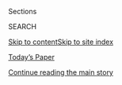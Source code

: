 <div id="app">

<div>

<div class="NYTAppHideMasthead css-1r6wvpq e1suatyy0">

<div class="section css-ui9rw0 e1suatyy2">

<div class="css-eph4ug er09x8g0">

<div class="css-6n7j50">

</div>

<span class="css-1dv1kvn">Sections</span>

<div class="css-10488qs">

<span class="css-1dv1kvn">SEARCH</span>

</div>

[Skip to content](#site-content)[Skip to site
index](#site-index)

</div>

<div class="css-10698na e1huz5gh0">

</div>

</div>

<div id="masthead-bar-one" class="section hasLinks css-15hmgas e1csuq9d3">

<div class="css-uqyvli e1csuq9d0">

</div>

<div class="css-1uqjmks e1csuq9d1">

</div>

<div class="css-9e9ivx">

[](https://myaccount.nytimes.com/auth/login?response_type=cookie&client_id=vi)

</div>

<div class="css-1bvtpon e1csuq9d2">

[Today’s Paper](https://www.nytimes.com/section/todayspaper)

</div>

</div>

</div>

</div>

<div data-aria-hidden="false">

<div id="site-content" data-role="main">

<div id="top-wrapper" class="css-15p45cc eaca97t0" type="top">

<div id="top-slug" class="css-19x0jxb eaca97t1" hidden="">

Advertisement

</div>

[Continue reading the main
story](#after-top)

<div class="ad top-wrapper" style="text-align:center;height:100%;display:block;min-height:90px">

<div id="top" class="place-ad" data-position="top" data-size-key="top">

</div>

</div>

<div id="after-top">

</div>

</div>

<div id="byline" class="section css-15h4p1b e9abtgs0">

<div class="css-1j21atc e1svk9qx1">

<div class="css-nfcc9b e1svk9qx3">

<div class="css-cnx41t">

![Portrait of Jeffrey
Gettleman](https://static01.nyt.com/images/2018/10/10/multimedia/author-jeffrey-gettleman/author-jeffrey-gettleman-thumbLarge.png)

</div>

<div class="css-vl9dhg e1svk9qx5">

<div class="css-1nrhkj6 e1svk9qx6">

# Jeffrey Gettleman

</div>

## <span></span>

Jeffrey Gettleman, a winner of the Pulitzer Prize in 2012 for
international reporting, is The Times’s South Asia bureau chief, based
in New Delhi. His work has appeared in National Geographic, GQ, Foreign
Policy and The New York Review of Books. He studied philosophy at
Cornell University before winning a Marshall Scholarship to study at
Oxford. He was previously the East Africa bureau chief, based in Kenya,
from 2006 to 2017. He is the author of “Love, Africa,” a memoir about
his experiences in Africa and a whole bunch of other things.

</div>

</div>

</div>

<div>

<div id="mid1-wrapper" class="css-1mn4oms eaca97t0" type="rank">

<div id="mid1-slug" class="css-1tag3rd eaca97t1">

Advertisement

</div>

[Continue reading the main
story](#after-mid1)

<div id="mid1" class="ad mid1-wrapper" style="text-align:center;height:100%;display:block">

</div>

<div id="after-mid1">

</div>

</div>

</div>

<div class="css-185go5a e1o5byef0">

<div class="css-15cbhtu">

  - [Latest](#stream-panel)
  - <span class="css-6n7j50">Search</span>
    <div class="control">
    <div class="label-container css-1dv1kvn">
    Search
    </div>
    <div class="css-wm4t3d">
    **<span id="clear-search-input" class="css-1dv1kvn">Clear this text
    input</span>
    </div>
    </div>
    <span class="css-1iovbfw"></span>

<div id="stream-panel" class="section css-8msx5b e1jz0cab1">

<div class="css-13mho3u">

1.  
    
    <div class="css-1cp3ece">
    
    <div class="css-1l4spti">
    
    [](/2020/08/01/world/asia/coronavirus-vaccine-india.html)
    
    <div class="css-79elbk">
    
    ![](https://static01.nyt.com/images/2020/08/02/world/02virus-india-vaccine/merlin_175095756_ab6859c7-a529-4f1f-809d-0b4ccf992203-thumbWide.jpg?quality=75&auto=webp&disable=upscale)
    
    </div>
    
    ## Indian Billionaires Bet Big on Head Start in Coronavirus Vaccine Race
    
    The world’s largest vaccine producer, the Serum Institute, announced
    a plan to make hundreds of millions of doses of an unproven
    inoculation. It’s a gamble with a huge upside. And huge risks.
    
    <div class="css-1nqbnmb ea5icrr0">
    
    By <span class="css-1n7hynb">Jeffrey
    Gettleman</span>
    
    </div>
    
    </div>
    
    <div class="css-1lc2l26 e1xfvim33">
    
    </div>
    
    </div>

2.  
    
    <div class="css-1cp3ece">
    
    <div class="css-1l4spti">
    
    [](/2020/07/16/world/asia/coronavirus-india-million-cases.html)
    
    <div class="css-79elbk">
    
    ![](https://static01.nyt.com/images/2020/07/16/world/16india-million-cases01/16india-million-cases7-thumbWide.jpg?quality=75&auto=webp&disable=upscale)
    
    </div>
    
    ## India Coronavirus Cases Surge Past One Million
    
    Several states and cities have reimposed total and partial lockdowns
    as the pandemic accelerates. India now ranks third in the world in
    infections.
    
    <div class="css-1nqbnmb ea5icrr0">
    
    By <span class="css-1n7hynb">Karan Deep Singh <span>and</span>
    Jeffrey
    Gettleman</span>
    
    </div>
    
    </div>
    
    <div class="css-1lc2l26 e1xfvim33">
    
    </div>
    
    </div>

3.  
    
    <div class="css-1cp3ece">
    
    <div class="css-1l4spti">
    
    [](/2020/07/16/world/asia/coronavirus-bangladesh-italy-certificates.html)
    
    <div class="css-79elbk">
    
    ![](https://static01.nyt.com/images/2020/07/16/world/16virus-bangladesh02/merlin_174142308_3580ad01-5520-4a3d-89fb-5848a1d8ccc6-thumbWide.jpg?quality=75&auto=webp&disable=upscale)
    
    </div>
    
    ## Big Business in Bangladesh: Selling Fake Coronavirus Certificates
    
    A hospital owner was arrested trying to flee in disguise after
    selling certificates saying that migrant workers were
    coronavirus-free. Most were never tested.
    
    <div class="css-1nqbnmb ea5icrr0">
    
    By <span class="css-1n7hynb">Jeffrey Gettleman <span>and</span>
    Sameer
    Yasir</span>
    
    </div>
    
    </div>
    
    <div class="css-1lc2l26 e1xfvim33">
    
    </div>
    
    </div>

4.  
    
    <div class="css-1cp3ece">
    
    <div class="css-1l4spti">
    
    [](/2020/07/12/world/asia/amitabh-bachchan-coronavirus-india-bollywood.html)
    
    <div class="css-79elbk">
    
    ![](https://static01.nyt.com/images/2020/07/12/world/12amitabh2/12amitabh2-thumbWide.jpg?quality=75&auto=webp&disable=upscale)
    
    </div>
    
    ## As India Struggles With Coronavirus, Bollywood’s Biggest Star Tests Positive
    
    Amitabh Bachchan, whose face is everywhere in the country, checked
    into a hospital with mild symptoms. His son, daughter-in-law and
    granddaughter have also become infected.
    
    <div class="css-1nqbnmb ea5icrr0">
    
    By <span class="css-1n7hynb">Jeffrey
    Gettleman</span>
    
    </div>
    
    </div>
    
    <div class="css-1lc2l26 e1xfvim33">
    
    </div>
    
    </div>

5.  
    
    <div class="css-1cp3ece">
    
    <div class="css-1l4spti">
    
    [](/2020/07/11/world/asia/india-china-border-ladakh.html)
    
    <div class="css-79elbk">
    
    ![](https://static01.nyt.com/images/2020/07/12/world/00india-china-border1/00india-china-border1-thumbWide.jpg?quality=75&auto=webp&disable=upscale)
    
    </div>
    
    ## Caught Between Indian and Chinese Troops, at 15,000 Feet
    
    Ladakh is a place of high-altitude pastures, lonely herders and
    desolate moonscapes — and a byword for intractable geopolitical
    disputes.
    
    <div class="css-1nqbnmb ea5icrr0">
    
    By <span class="css-1n7hynb">Jeffrey
    Gettleman</span>
    
    </div>
    
    <div class="css-185051n">
    
    [阅读简体中文版](https://cn.nytimes.com/world/20200713/india-china-border-ladakh/ "Read in Simplified Chinese")[閱讀繁體中文版](https://cn.nytimes.com/world/20200713/india-china-border-ladakh/zh-hant/ "Read in Traditional Chinese")
    
    </div>
    
    </div>
    
    <div class="css-1lc2l26 e1xfvim33">
    
    </div>
    
    </div>

6.  
    
    <div class="css-1cp3ece">
    
    <div class="css-1l4spti">
    
    [](/2020/06/28/world/asia/india-skin-color-unilever.html)
    
    <div class="css-79elbk">
    
    ![](https://static01.nyt.com/images/2020/06/26/world/26india-skin01/merlin_139123014_0abbf32e-546e-44ff-9a69-e122d64eb975-thumbWide.jpg?quality=75&auto=webp&disable=upscale)
    
    </div>
    
    ## India Debates Skin-Tone Bias as Beauty Companies Alter Ads
    
    America’s intense conversation on race has focused attention on a
    type of discrimination that has long vexed India.
    
    <div class="css-1nqbnmb ea5icrr0">
    
    By <span class="css-1n7hynb">Sameer Yasir <span>and</span> Jeffrey
    Gettleman</span>
    
    </div>
    
    </div>
    
    <div class="css-1lc2l26 e1xfvim33">
    
    </div>
    
    </div>

7.  
    
    <div class="css-1cp3ece">
    
    <div class="css-1l4spti">
    
    [](/2020/06/21/world/asia/coronavirus-india-hospitals-pregnant.html)
    
    <div class="css-79elbk">
    
    ![](https://static01.nyt.com/images/2020/06/19/world/00virus-india-hospital001sub/00virus-india-hospital001sub-thumbWide.jpg?quality=75&auto=webp&disable=upscale)
    
    </div>
    
    ## 8 Hospitals in 15 Hours: A Pregnant Woman’s Crisis in the Pandemic
    
    Her baby was coming, and her complications were growing more
    dangerous. But nowhere would take her — an increasingly common story
    as India’s health care system buckles under pressure.
    
    <div class="css-1nqbnmb ea5icrr0">
    
    By <span class="css-1n7hynb">Jeffrey Gettleman <span>and</span>
    Suhasini
    Raj</span>
    
    </div>
    
    </div>
    
    <div class="css-1lc2l26 e1xfvim33">
    
    </div>
    
    </div>

8.  
    
    <div class="css-1cp3ece">
    
    <div class="css-1l4spti">
    
    [](/2020/06/18/world/asia/india-china-border.html)
    
    <div class="css-79elbk">
    
    ![](https://static01.nyt.com/images/2020/06/18/world/18india1/18india1-thumbWide.jpg?quality=75&auto=webp&disable=upscale)
    
    </div>
    
    ## Anger Surges in India Over Deadly Border Brawl With China
    
    Protests and boycotts are the talk of the day as Indians grapple
    with the deaths of 20 soldiers in chaotic clashes with Chinese
    troops.
    
    <div class="css-1nqbnmb ea5icrr0">
    
    By <span class="css-1n7hynb">Jeffrey
    Gettleman</span>
    
    </div>
    
    <div class="css-185051n">
    
    [阅读简体中文版](https://cn.nytimes.com/world/20200619/india-china-border/ "Read in Simplified Chinese")[閱讀繁體中文版](https://cn.nytimes.com/world/20200619/india-china-border/zh-hant "Read in Traditional Chinese")
    
    </div>
    
    </div>
    
    <div class="css-1lc2l26 e1xfvim33">
    
    </div>
    
    </div>

9.  
    
    <div class="css-1cp3ece">
    
    <div class="css-1l4spti">
    
    [](/2020/06/17/world/asia/china-india-border.html)
    
    <div class="css-79elbk">
    
    ![](https://static01.nyt.com/images/2020/06/17/world/17china-india002sub/17china-india002sub-thumbWide.jpg?quality=75&auto=webp&disable=upscale)
    
    </div>
    
    ## In China-India Clash, Two Nationalist Leaders With Little Room to Give
    
    Xi Jinping and Narendra Modi have sought to project a muscular
    global profile despite their countries’ problems. Backing down could
    hurt their efforts.
    
    <div class="css-1nqbnmb ea5icrr0">
    
    By <span class="css-1n7hynb">Steven Lee Myers, Maria Abi-Habib
    <span>and</span> Jeffrey
    Gettleman</span>
    
    </div>
    
    </div>
    
    <div class="css-1lc2l26 e1xfvim33">
    
    </div>
    
    </div>

10. 
    
    <div class="css-1cp3ece">
    
    <div class="css-1l4spti">
    
    [](/2020/06/16/world/asia/indian-china-border-clash.html)
    
    <div class="css-79elbk">
    
    ![](https://static01.nyt.com/images/2020/06/16/world/16india-china2/merlin_173582595_29c6957d-37f0-4340-90f5-20e2fa36dc03-thumbWide.jpg?quality=75&auto=webp&disable=upscale)
    
    </div>
    
    ## Worst Clash in Decades on Disputed India-China Border Kills 20 Indian Troops
    
    Under nationalist leaders, the nuclear-armed rivals have been
    increasingly assertive toward neighbors, risking open conflict. They
    have contested their Himalayan border for generations.
    
    <div class="css-1nqbnmb ea5icrr0">
    
    By <span class="css-1n7hynb">Jeffrey Gettleman, Hari Kumar
    <span>and</span> Sameer Yasir</span>
    
    </div>
    
    </div>
    
    <div class="css-1lc2l26 e1xfvim33">
    
    </div>
    
    </div>

<div class="css-13mho3u">

<div class="css-1t62hi8">

<div class="css-1stvaey">

Show
More

<div>

<div style="border:0;clip:rect(0 0 0 0);height:1px;margin:-1px;overflow:hidden;white-space:nowrap;padding:0;width:1px;position:absolute" data-role="log" data-aria-live="assertive">

</div>

<div style="border:0;clip:rect(0 0 0 0);height:1px;margin:-1px;overflow:hidden;white-space:nowrap;padding:0;width:1px;position:absolute" data-role="log" data-aria-live="assertive">

</div>

<div style="border:0;clip:rect(0 0 0 0);height:1px;margin:-1px;overflow:hidden;white-space:nowrap;padding:0;width:1px;position:absolute" data-role="log" data-aria-live="polite">

</div>

<div style="border:0;clip:rect(0 0 0 0);height:1px;margin:-1px;overflow:hidden;white-space:nowrap;padding:0;width:1px;position:absolute" data-role="log" data-aria-live="polite">

</div>

</div>

</div>

</div>

</div>

</div>

<div class="css-g6hk37 supplemental">

<div id="mid2-wrapper" class="css-10wkyv7 eaca97t0" type="lede">

<div id="mid2-slug" class="css-1tag3rd eaca97t1">

Advertisement

</div>

[Continue reading the main
story](#after-mid2)

<div id="mid2" class="ad mid2-wrapper" style="text-align:center;height:100%;display:block;min-height:250px">

</div>

<div id="after-mid2">

</div>

</div>

## Follow Elsewhere

<div class="module-body">

  - [**<span data-aria-hidden="true">gettleman</span><span class="css-1dv1kvn">twitter
    page for
    gettleman</span>](https://twitter.com/gettleman)
  - [**<span data-aria-hidden="true">gettleman</span><span class="css-1dv1kvn">facebook
    page for gettleman</span>](https://www.facebook.com/gettleman)

</div>

</div>

</div>

</div>

</div>

</div>

</div>

## Site Index

<div>

</div>

## Site Information Navigation

  - [© <span>2020</span> <span>The New York Times
    Company</span>](https://help.nytimes.com/hc/en-us/articles/115014792127-Copyright-notice)

<!-- end list -->

  - [NYTCo](https://www.nytco.com/)
  - [Contact
    Us](https://help.nytimes.com/hc/en-us/articles/115015385887-Contact-Us)
  - [Work with us](https://www.nytco.com/careers/)
  - [Advertise](https://nytmediakit.com/)
  - [T Brand Studio](http://www.tbrandstudio.com/)
  - [Your Ad
    Choices](https://www.nytimes.com/privacy/cookie-policy#how-do-i-manage-trackers)
  - [Privacy](https://www.nytimes.com/privacy)
  - [Terms of
    Service](https://help.nytimes.com/hc/en-us/articles/115014893428-Terms-of-service)
  - [Terms of
    Sale](https://help.nytimes.com/hc/en-us/articles/115014893968-Terms-of-sale)
  - [Site
    Map](https://spiderbites.nytimes.com)
  - [Help](https://help.nytimes.com/hc/en-us)
  - [Subscriptions](https://www.nytimes.com/subscription?campaignId=37WXW)

</div>

</div>

